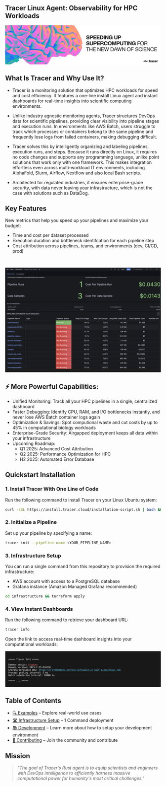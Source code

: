 <h2 align="left">
Tracer Linux Agent: Observability for HPC Workloads
</h2>

![Tracer Banner](docs/images/tracer-banner-image.jpeg)

## What Is Tracer and Why Use It? 
- Tracer is a monitoring solution that optimizes HPC workloads for speed and cost efficiency. It features a one-line install Linux agent and instant dashboards for real-time insights into scientific computing environments.

- Unlike industry agnostic monitoring agents, Tracer structures DevOps data for scientific pipelines, providing clear visibility into pipeline stages and execution runs. In environments like AWS Batch, users struggle to track which processes or containers belong to the same pipeline and frequently lose logs from failed containers, making debugging difficult.

- Tracer solves this by intelligently organizing and labeling pipelines, execution runs, and steps. Because it runs directly on Linux, it requires no code changes and supports any programming language, unlike point solutions that work only with one framework. This makes integration effortless even across multi-workload IT environments, including AlphaFold, Slurm, Airflow, Nextflow and also local Bash scripts.

- Architected for regulated industries, it ensures enterprise-grade security, with data never leaving your infrastructure, which is not the case with solutions such as DataDog. 

## Key Features 
New metrics that help you speed up your pipelines and maximize your budget:
- Time and cost per dataset processed
- Execution duration and bottleneck identifcation for each pipeline step
- Cost attribution across pipelines, teams, and environments (dev, CI/CD, prod)

<br />

![Tracer Dashboards](docs/images/20250316-kpi-dashboard.png)

## ⚡️ More Powerful Capabilities:
- Unified Monitoring: Track all your HPC pipelines in a single, centralized dashboard
- Faster Debugging: Identify CPU, RAM, and I/O bottlenecks instantly, and never lose AWS Batch container logs again
- Optimization & Savings: Spot computional waste and cut costs by up to 45% in computational biology workloads
- Enterprise-Grade Security: Airgapped deployment keeps all data within your infrastructure
- Upcoming Roadmap:
    - Q1 2025: Advanced Cost Attribution
    - Q2 2025: Performance Optimization for HPC
    - H2 2025: Automated Error Database

## Quickstart Installation
### 1. Install Tracer With One Line of Code
Run the following command to install Tracer on your Linux Ubuntu system:
```bash
curl -sSL https://install.tracer.cloud/installation-script.sh | bash && source ~/.bashrc
 ```
### 2. Initialize a Pipeline
Set up your pipeline by specifying a name:
```bash
tracer init --pipeline-name <YOUR_PIPELINE_NAME>
 ```

### 3. Infrastructure Setup  
You can run a single command from this repository to provision the required infrastructure:
- AWS account with access to a PostgreSQL database
- Grafana instance (Amazon Managed Grafana recommended)

```bash
cd infrastructure && terraform apply
 ```

### 4. View Instant Dashboards 
Run the following command to retrieve your dashboard URL:

```bash
tracer info
 ```

Open the link to access real-time dashboard insights into your computational workloads:

![Tracer Info](docs/images/20250316-tracer-info.png)


## Table of Contents
- [🔍 Examples](docs/EXAMPLES.md) – Explore real-world use cases 
- [🛣️ Infrastructure Setup](docs/INFRASTRUCTURE_SETUP.md) – 1 Command deployment
- [📚 Development](DOCUMENTATION.md) – Learn more about how to setup your development environment
- [🤝 Contributing](docs/CONTRIBUTING.md) – Join the community and contribute


## Mission

> *"The goal of Tracer's Rust agent is to equip scientists and engineers with DevOps intelligence to efficiently harness massive computational power for humanity's most critical challenges."*
